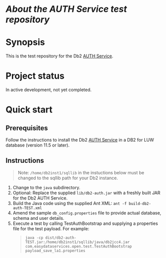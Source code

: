 # _About the AUTH Service test repository_

# Synopsis
This is the test repository for the Db2 [AUTH Service](https://github.com/easydataservices/db2-auth).

# Project status
In active development, not yet completed.


# Quick start

## Prerequisites
Follow the instructions to install the Db2 [AUTH Service](https://github.com/easydataservices/db2-auth) in a DB2 for LUW database (version 11.5 or later).

## Instructions

> Note: ``/home/db2inst1/sqllib`` in the instuctions below must be changed to the sqllib path for your Db2 instance.

1. Change to the ``java`` subdirectory.
1. Optional: Replace the supplied ``lib/db2-auth.jar`` with a freshly built JAR for the Db2 AUTH Service.
1. Build the Java code using the supplied Ant XML: ``ant -f build-db2-auth-TEST.xml``
1. Amend the sample ``db_config.properties`` file to provide actual database, schema and user details.
1. Execute a test by calling TestAuthBootstrap and supplying a properties file for the test payload. For example:
    > ``java -cp dist/db2-auth-TEST.jar:/home/db2inst1/sqllib/java/db2jcc4.jar com.easydataservices.open.test.TestAuthBootstrap payload_save_la1.properties``

